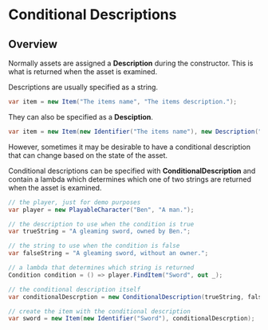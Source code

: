 ﻿# Conditional Descriptions

## Overview
Normally assets are assigned a **Description** during the constructor. This is what is returned when the asset is examined.

Descriptions are usually specified as a string.

```csharp
var item = new Item("The items name", "The items description.");
```

They can also be specified as a **Desciption**.

```csharp
var item = new Item(new Identifier("The items name"), new Description("The items description."));
```

However, sometimes it may be desirable to have a conditional description that can change based on the state of the asset.

Conditional descriptions can be specified with **ConditionalDescription** and contain a lambda which determines which one of two strings are returned when the asset is examined.

```csharp
// the player, just for demo purposes
var player = new PlayableCharacter("Ben", "A man.");

// the description to use when the condition is true
var trueString = "A gleaming sword, owned by Ben.";

// the string to use when the condition is false
var falseString = "A gleaming sword, without an owner.";

// a lambda that determines which string is returned
Condition condition = () => player.FindItem("Sword", out _);

// the conditional description itself
var conditionalDescrption = new ConditionalDescription(trueString, falseString, condition);

// create the item with the conditional description
var sword = new Item(new Identifier("Sword"), conditionalDescrption);
```
